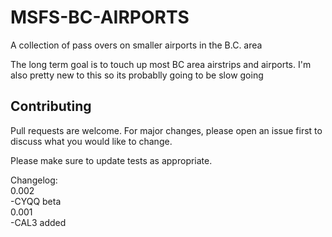 # MSFS-BC-AIRPORTS

A collection of pass overs on smaller airports in the B.C. area

The long term goal is to touch up most BC area airstrips and airports. 
I'm also pretty new to this so its probablly going to be slow going

## Contributing
Pull requests are welcome. For major changes, please open an issue first to discuss what you would like to change.

Please make sure to update tests as appropriate.


Changelog:  
0.002  
-CYQQ beta    
0.001  
-CAL3 added


